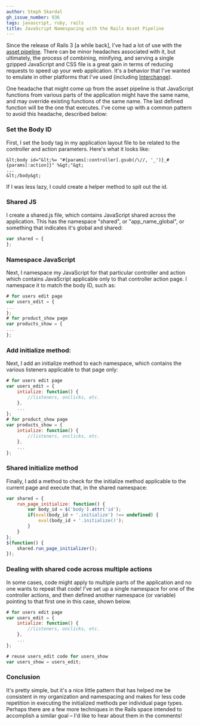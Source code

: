 ```yaml
---
author: Steph Skardal
gh_issue_number: 936
tags: javascript, ruby, rails
title: JavaScript Namespacing with the Rails Asset Pipeline
---
```




Since the release of Rails 3 [a while back], I've had a lot of use with the [asset pipeline](http://guides.rubyonrails.org/asset_pipeline.html). There can be minor headaches associated with it, but ultimately, the process of combining, minifying, and serving a single gzipped JavaScript and CSS file is a great gain in terms of reducing requests to speed up your web application. It's a behavior that I've wanted to emulate in other platforms that I've used (including [Interchange](http://www.icdevgroup.org/i/dev)).

One headache that might come up from the asset pipeline is that JavaScript functions from various parts of the application might have the same name, and may override existing functions of the same name. The last defined function will be the one that executes. I've come up with a common pattern to avoid this headache, described below:

### Set the Body ID

First, I set the body tag in my application layout file to be related to the controller and action parameters. Here's what it looks like:

```nohighlight
&lt;body id="&lt;%= "#{params[:controller].gsub(/\//, '_')}_#{params[:action]}" %&gt;"&gt;
...
&lt;/body&gt;
```

If I was less lazy, I could create a helper method to spit out the id.

### Shared JS

I create a shared.js file, which contains JavaScript shared across the application. This has the namespace "shared", or "app_name_global", or something that indicates it's global and shared:

```javascript
var shared = {
};
```

### Namespace JavaScript

Next, I namespace my JavaScript for that particular controller and action which contains JavaScript applicable only to that controller action page. I namespace it to match the body ID, such as:

```javascript
# for users edit page
var users_edit = {
...
};
# for product_show page
var products_show = {
...
};
```

### Add initialize method:

Next, I add an initialize method to each namespace, which contains the various listeners applicable to that page only:

```javascript
# for users edit page
var users_edit = {
    intialize: function() {
        //listeners, onclicks, etc.
    }, 
    ...
};
# for product_show page
var products_show = {
    intialize: function() {
        //listeners, onclicks, etc.
    }, 
    ...
};
```

### Shared initialize method

Finally, I add a method to check for the initialize method applicable to the current page and execute that, in the shared namespace:

```javascript
var shared = {
    run_page_initialize: function() {
        var body_id = $('body').attr('id');
        if(eval(body_id + '.initialize') !== undefined) {
            eval(body_id + '.initialize()');
        }
    }  
};
$(function() {
    shared.run_page_initializer();
});
```

### Dealing with shared code across multiple actions

In some cases, code might apply to multiple parts of the application and no one wants to repeat that code! I've set up a single namespace for one of the controller actions, and then defined another namespace (or variable) pointing to that first one in this case, shown below.

```javascript
# for users edit page
var users_edit = {
    intialize: function() {
        //listeners, onclicks, etc.
    }, 
    ...
};

# reuse users_edit code for users_show
var users_show = users_edit;
```

### Conclusion

It's pretty simple, but it's a nice little pattern that has helped me be consistent in my organization and namespacing and makes for less code repetition in executing the initialized methods per individual page types. Perhaps there are a few more techniques in the Rails space intended to accomplish a similar goal – I'd like to hear about them in the comments!


